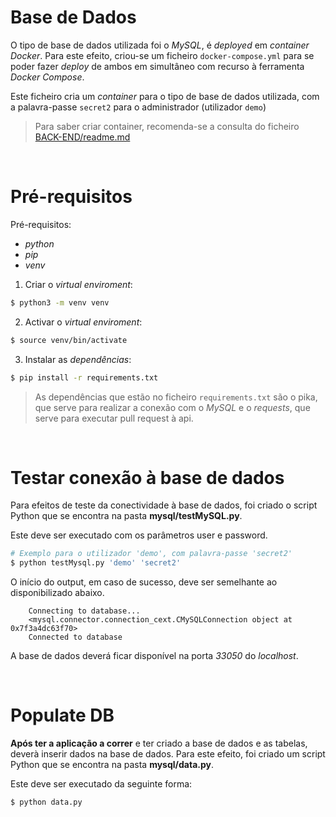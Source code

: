# Base de Dados

O tipo de base de dados utilizada foi o _MySQL_, é _deployed_ em _container Docker_. Para este efeito, criou-se um ficheiro  `docker-compose.yml` para se poder fazer *deploy* de ambos em simultâneo com recurso à ferramenta _Docker Compose_.

Este ficheiro cria um *container* para o tipo de base de dados utilizada, com a palavra-passe `secret2` para o administrador (utilizador `demo`)
</br>

> Para saber criar container, recomenda-se a consulta do ficheiro [BACK-END/readme.md](../readme.md)

</br>

# Pré-requisitos

Pré-requisitos:
- _python_
- _pip_
- _venv_

1. Criar o *virtual enviroment*:
```bash
$ python3 -m venv venv
```
2. Activar o *virtual enviroment*:
```bash
$ source venv/bin/activate
```
3. Instalar as *dependências*:
```bash
$ pip install -r requirements.txt
```
> As dependências que estão no ficheiro `requirements.txt` são o pika, que serve para realizar a conexão com o *MySQL* e o *requests*, que serve para executar pull request à api.

</br>

# **Testar conexão à base de dados**

Para efeitos de teste da conectividade à base de dados, foi criado o script Python que se encontra na pasta **mysql/testMySQL.py**.

Este deve ser executado com os parâmetros user e password.

```bash
# Exemplo para o utilizador 'demo', com palavra-passe 'secret2'
$ python testMysql.py 'demo' 'secret2'
```

O início do output, em caso de sucesso, deve ser semelhante ao disponibilizado abaixo.

```
    Connecting to database...
    <mysql.connector.connection_cext.CMySQLConnection object at 0x7f3a4dc63f70>
    Connected to database
```

A base de dados deverá ficar disponível na porta *33050* do *localhost*.

</br>

# **Populate DB**
**Após ter a aplicação a correr** e ter criado a base de dados e as tabelas, deverà inserir dados na base de dados.
Para este efeito, foi criado um script Python que se encontra na pasta **mysql/data.py**.

Este deve ser executado da seguinte forma:

```bash
$ python data.py 
```
